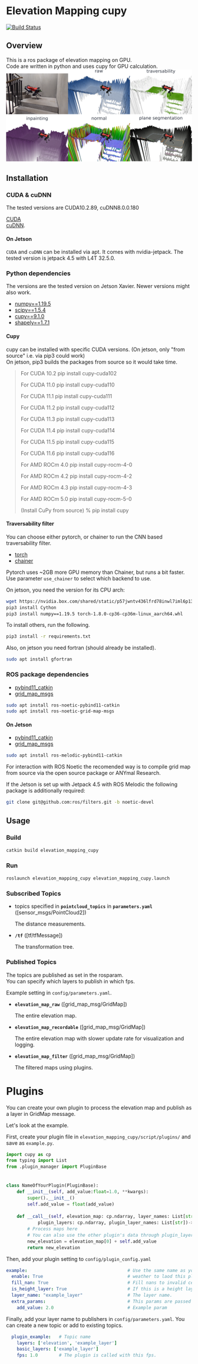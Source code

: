 # Elevation Mapping cupy
[![Build Status](https://ci.leggedrobotics.com/buildStatus/icon?job=bitbucket_leggedrobotics/elevation_mapping_cupy/master)](https://ci.leggedrobotics.com/job/<repo_host>_leggedrobotics/job/elevation_mapping_cupy/job/master/)

## Overview
This is a ros package of elevation mapping on GPU.  
Code are written in python and uses cupy for GPU calculation.  
![screenshot](doc/main_repo.png)

## Installation

### CUDA & cuDNN
The tested versions are CUDA10.2.89, cuDNN8.0.0.180

[CUDA](https://docs.nvidia.com/cuda/cuda-installation-guide-linux/index.html#ubuntu-installation)  
[cuDNN](https://docs.nvidia.com/deeplearning/sdk/cudnn-install/index.html#install-linux).


#### On Jetson
`CUDA` and `cuDNN` can be installed via apt. It comes with nvidia-jetpack. The tested version is jetpack 4.5 with L4T 32.5.0.

### Python dependencies
The versions are the tested version on Jetson Xavier.
Newer versions might also work.

- [numpy==1.19.5](https://www.numpy.org/)
- [scipy==1.5.4](https://www.scipy.org/)
- [cupy==9.1.0](https://cupy.chainer.org/)
- [shapely==1.7.1](https://github.com/Toblerity/Shapely)

#### Cupy
cupy can be installed with specific CUDA versions. (On jetson, only "from source" i.e. via pip3 could work)  
On jetson, pip3 builds the packages from source so it would take time.
> For CUDA 10.2
> pip install cupy-cuda102
> 
> For CUDA 11.0
> pip install cupy-cuda110
> 
> For CUDA 11.1
> pip install cupy-cuda111
> 
> For CUDA 11.2
> pip install cupy-cuda112
> 
> For CUDA 11.3
> pip install cupy-cuda113
> 
> For CUDA 11.4
> pip install cupy-cuda114
> 
> For CUDA 11.5
> pip install cupy-cuda115
> 
> For CUDA 11.6
> pip install cupy-cuda116
> 
> For AMD ROCm 4.0
> pip install cupy-rocm-4-0
> 
> For AMD ROCm 4.2
> pip install cupy-rocm-4-2
> 
> For AMD ROCm 4.3
> pip install cupy-rocm-4-3
> 
> For AMD ROCm 5.0
> pip install cupy-rocm-5-0
>
> (Install CuPy from source)
> % pip install cupy


#### Traversability filter
You can choose either pytorch, or chainer to run the CNN based traversability filter.

- [torch](https://pytorch.org/)
- [chainer](https://chainer.org/)

Pytorch uses ~2GB more GPU memory than Chainer, but runs a bit faster.  
Use parameter `use_chainer` to select which backend to use.

On jetson, you need the version for its CPU arch:
```bash
wget https://nvidia.box.com/shared/static/p57jwntv436lfrd78inwl7iml6p13fzh.whl -O torch-1.8.0-cp36-cp36m-linux_aarch64.whl
pip3 install Cython
pip3 install numpy==1.19.5 torch-1.8.0-cp36-cp36m-linux_aarch64.whl
```

To install others, run the following.
```bash
pip3 install -r requirements.txt
```

Also, on jetson you need fortran (should already be installed).
```bash
sudo apt install gfortran
```
### ROS package dependencies

- [pybind11_catkin](https://github.com/ipab-slmc/pybind11_catkin)
- [grid_map_msgs](https://github.com/ANYbotics/grid_map)

```bash
sudo apt install ros-noetic-pybind11-catkin
sudo apt install ros-noetic-grid-map-msgs
```

#### On Jetson

- [pybind11_catkin](https://github.com/ipab-slmc/pybind11_catkin)
- [grid_map_msgs](https://github.com/ANYbotics/grid_map)

```bash
sudo apt install ros-melodic-pybind11-catkin
```

For interaction with ROS Noetic the recomended way is to compile grid map from source via the open source package or ANYmal Research.

If the Jetson is set up with Jetpack 4.5 with ROS Melodic the following package is additionally required:

```bash
git clone git@github.com:ros/filters.git -b noetic-devel
```

## Usage
### Build
```bash
catkin build elevation_mapping_cupy
```

### Run
```bash
roslaunch elevation_mapping_cupy elevation_mapping_cupy.launch
```
### Subscribed Topics

* topics specified in **`pointcloud_topics`** in **`parameters.yaml`** ([sensor_msgs/PointCloud2])

    The distance measurements.

* **`/tf`** ([tf/tfMessage])

    The transformation tree.


### Published Topics
The topics are published as set in the rosparam.  
You can specify which layers to publish in which fps.

Example setting in `config/parameters.yaml`.

* **`elevation_map_raw`** ([grid_map_msg/GridMap])

    The entire elevation map.


* **`elevation_map_recordable`** ([grid_map_msg/GridMap])

    The entire elevation map with slower update rate for visualization and logging.

* **`elevation_map_filter`** ([grid_map_msg/GridMap])

    The filtered maps using plugins.



# Plugins
You can create your own plugin to process the elevation map and publish as a layer in GridMap message.

Let's look at the example.

First, create your plugin file in `elevation_mapping_cupy/script/plugins/` and save as `example.py`.
```python
import cupy as cp
from typing import List
from .plugin_manager import PluginBase


class NameOfYourPlugin(PluginBase):
    def __init__(self, add_value:float=1.0, **kwargs):
        super().__init__()
        self.add_value = float(add_value)

    def __call__(self, elevation_map: cp.ndarray, layer_names: List[str],
            plugin_layers: cp.ndarray, plugin_layer_names: List[str])->cp.ndarray:
        # Process maps here
        # You can also use the other plugin's data through plugin_layers.
        new_elevation = elevation_map[0] + self.add_value
        return new_elevation
```

Then, add your plugin setting to `config/plugin_config.yaml`
```yaml
example:                                      # Use the same name as your file name.
  enable: True                                # weather to laod this plugin
  fill_nan: True                              # Fill nans to invalid cells of elevation layer.
  is_height_layer: True                       # If this is a height layer (such as elevation) or not (such as traversability)
  layer_name: "example_layer"                 # The layer name.
  extra_params:                               # This params are passed to the plugin class on initialization.
    add_value: 2.0                            # Example param
```

Finally, add your layer name to publishers in `config/parameters.yaml`.
You can create a new topic or add to existing topics.
```yaml
  plugin_example:   # Topic name
    layers: ['elevation', 'example_layer']
    basic_layers: ['example_layer']
    fps: 1.0        # The plugin is called with this fps.
```
